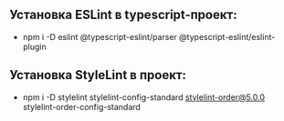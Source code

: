 ## Установка ESLint в typescript-проект:
* npm i -D eslint @typescript-eslint/parser @typescript-eslint/eslint-plugin

## Установка StyleLint в проект:
* npm i -D stylelint stylelint-config-standard stylelint-order@5.0.0 stylelint-order-config-standard
